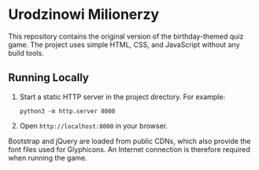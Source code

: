 # Urodzinowi Milionerzy

This repository contains the original version of the birthday-themed quiz game. The project uses simple HTML, CSS, and JavaScript without any build tools.

## Running Locally
1. Start a static HTTP server in the project directory. For example:
   ```
   python3 -m http.server 8000
   ```
2. Open `http://localhost:8000` in your browser.

Bootstrap and jQuery are loaded from public CDNs, which also provide the font files used for Glyphicons.
An Internet connection is therefore required when running the game.
